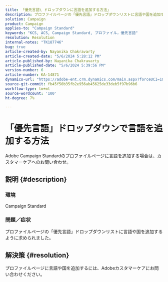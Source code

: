 ```yaml
---
title: 「優先言語\ ドロップダウンに言語を追加する方法」
description: プロファイルページの「優先言語」ドロップダウンリストに言語や国を追加する方法を説明します。
solution: Campaign
product: Campaign
applies-to: "Campaign Standard"
keywords: "KCS, ACS, Campaign Standard, プロファイル，優先言語"
resolution: Resolution
internal-notes: "TK187746"
bug: true
article-created-by: Nayanika Chakravarty
article-created-date: "5/6/2024 5:28:12 PM"
article-published-by: Nayanika Chakravarty
article-published-date: "5/6/2024 5:39:56 PM"
version-number: 6
article-number: KA-14871
dynamics-url: "https://adobe-ent.crm.dynamics.com/main.aspx?forceUCI=1&pagetype=entityrecord&etn=knowledgearticle&id=bdf962ff-cd0b-ef11-9f8a-6045bd0065b6"
source-git-commit: fb45f50b35fb2e956ab45625de33deb5f97b96b6
workflow-type: tm+mt
source-wordcount: '100'
ht-degree: 7%

---
```


# 「優先言語」ドロップダウンで言語を追加する方法


Adobe Campaign Standardのプロファイルページに言語を追加する場合は、カスタマーケアへのお問い合わせ。

## 説明 {#description}


### <b>環境</b>

Campaign Standard

### <b>問題／症状</b>

プロファイルページの「優先言語」ドロップダウンリストに言語や国を追加するように求められました。


## 解決策 {#resolution}


プロファイルページに言語や国を追加するには、Adobeカスタマーケアにお問い合わせください。
